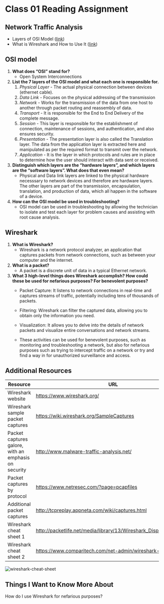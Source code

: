 # Class 01 Reading Assignment

## Network Traffic Analysis
- Layers of OSI Model ([link](https://www.geeksforgeeks.org/open-systems-interconnection-model-osi/))
- What is Wireshark and How to Use It ([link](https://www.comptia.org/content/articles/what-is-wireshark-and-how-to-use-it))

## OSI model
1. **What does “OSI” stand for?**
    - Open System Interconnections
2. **List the 7 layers of the OSI model and what each one is responsible for.**
    1. *Physical Layer* - The actual physical connection between devices (ethernet cable). 
    2. *Data Link* - Focuses on the physical addressing of the transmission
    3. *Network* - Works for the transmission of the data from one host to another through packet routing and reassembly of data.
    4. *Transport* - It is responsible for the End to End Delivery of the complete message.
    5. *Session* - This layer is responsible for the establishment of connection, maintenance of sessions, and authentication, and also ensures security.
    6. *Presentation* - The presentation layer is also called the Translation layer. The data from the application layer is extracted here and manipulated as per the required format to transmit over the network. 
    7. *Application* - It is the layer in which protocols and rules are in place to determine how the user should interact with data sent or received.
3. **Distinguish which layers are the “hardware layers”, and which layers are the “software layers”. What does that even mean?**
    - Physical and Data link layers are linked to the physical hardware necesssary to network devices and therefore are hardware layers. The other layers are part of the transmission, encapsulation, translation, and production of data, which all happen in the software of a device.
4. **How can the OSI model be used in troubleshooting?**
    - OSI model can be used in troubleshooting by allowing the technician to isolate and test each layer for problem causes and assisting with root cause analysis. 

## Wireshark
1. **What is Wireshark?**
    - Wireshark is a network protocol analyzer, an application that captures packets from network connections, such as between your computer and the internet.
2. **What is a packet?**
    - A packet is a discrete unit of data in a typical Ethernet network.
3. **What 3 high-level things does Wireshark accomplish? How could these be used for nefarious purposes? For benevolent purposes?**
    - Packet Capture: It listens to network connections in real-time and captures streams of traffic, potentially including tens of thousands of packets​​.
    - Filtering: Wireshark can filter the captured data, allowing you to obtain only the information you need​​.
    - Visualization: It allows you to delve into the details of network packets and visualize entire conversations and network streams​​.

    - These activities can be used for benevolent purposes, such as monitoring and troubleshooting a network, but also for nefarious purposes such as trying to intercept traffic on a network or try and find a way in for unauthorized surveillance and access.

## Additional Resources

| **Resource** | **URL** |
|-|-|
|Wireshark website|https://www.wireshark.org/|
|Wireshark sample packet captures|https://wiki.wireshark.org/SampleCaptures|
|Packet captures galore, with an emphasis on security|http://www.malware-traffic-analysis.net/|
|Packet captures by protocol|https://www.netresec.com/?page=pcapfiles|
|Additional packet captures|http://tcpreplay.appneta.com/wiki/captures.html|
|Wireshark cheat sheet 1|http://packetlife.net/media/library/13/Wireshark_Display_Filters.pdf|
|Wireshark cheat sheet 2|https://www.comparitech.com/net-admin/wireshark-cheat-sheet/|

![wireshark-cheat-sheet](https://cdn.comparitech.com/wp-content/uploads/2019/06/Wireshark-Cheat-Sheet-1.jpg.webp)


## Things I Want to Know More About
How do I use Wireshark for nefarious purposes? 
